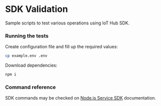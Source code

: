 # SDK Validation

Sample scripts to test various operations using IoT Hub SDK.

### Running the tests

Create configuration file and fill up the required values:

```sh
cp example.env .env
```

Download dependencies:

```sh
npm i
```

### Command reference

SDK commands may be checked on [Node.js Service SDK](https://docs.microsoft.com/en-us/javascript/api/azure-iothub/?view=azure-node-latest) documentation.
